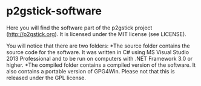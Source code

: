 p2gstick-software
========
Here you will find the software part of the p2gstick project (http://p2gstick.org).
It is licensed under the MIT license (see LICENSE).

You will notice that there are two folders:
*The source folder contains the source code for the software. It was written in C# using MS Visual Studio 2013 Professional and to be run on computers with .NET Framework 3.0 or higher.
*The compiled folder contains a compiled version of the software. It also contains a portable version of GPG4Win. Please not that this is released under the GPL license.